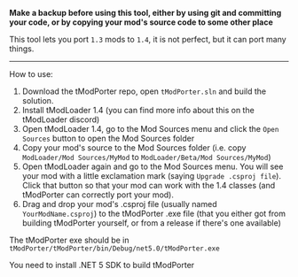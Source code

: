 **Make a backup before using this tool, either by using git and committing your code, or by copying your mod's source code to some other place**


This tool lets you port `1.3` mods to `1.4`, it is not perfect, but it can port many things.

---

How to use:
1) Download the tModPorter repo, open `tModPorter.sln` and build the solution.
2) Install tModLoader 1.4 (you can find more info about this on the tModLoader discord)
3) Open tModLoader 1.4, go to the Mod Sources menu and click the `Open Sources` button to open the Mod Sources folder
4) Copy your mod's source to the Mod Sources folder (i.e. copy `ModLoader/Mod Sources/MyMod` to `ModLoader/Beta/Mod Sources/MyMod`)
5) Open tModLoader again and go to the Mod Sources menu. You will see your mod with a little exclamation mark (saying `Upgrade .csproj file`). Click that button so that your mod can work with the 1.4 classes (and tModPorter can correctly port your mod).
6) Drag and drop your mod's .csproj file (usually named `YourModName.csproj`) to the tModPorter .exe file (that you either got from building tModPorter yourself, or from a release if there's one available)

The tModPorter exe should be in `tModPorter/tModPorter/bin/Debug/net5.0/tModPorter.exe`

You need to install .NET 5 SDK to build tModPorter
